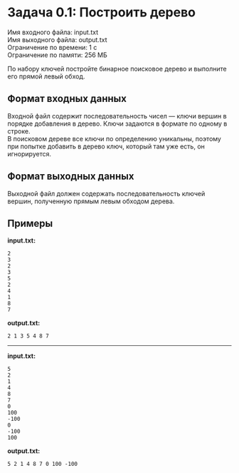 # Задача 0.1: Построить дерево

Имя входного файла: input.txt  
Имя выходного файла: output.txt  
Ограничение по времени: 1 с  
Ограничение по памяти: 256 МБ  

По набору ключей постройте бинарное поисковое дерево и выполните его прямой левый обход.

## Формат входных данных

Входной файл содержит последовательность чисел — ключи вершин в порядке добавления в дерево. Ключи задаются в формате по одному в строке.  
В поисковом дереве все ключи по определению уникальны, поэтому при попытке добавить в дерево ключ, который там уже есть, он игнорируется.

## Формат выходных данных

Выходной файл должен содержать последовательность ключей вершин, полученную прямым левым обходом дерева.

## Примеры

**input.txt:**
```
2
3
2
3
5
2
4
1
8
7
```

**output.txt:**
```
2 1 3 5 4 8 7
```

---

**input.txt:**
```
5
2
1
4
8
7
0
100
-100
0
-100
100
```

**output.txt:**
```
5 2 1 4 8 7 0 100 -100
```
